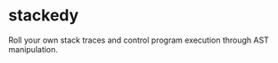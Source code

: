 stackedy
========

Roll your own stack traces and control program execution through AST
manipulation.
